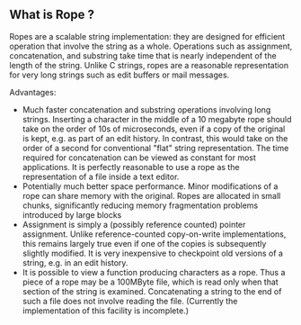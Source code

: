 
## What is Rope ?

Ropes are a scalable string implementation: they are designed for efficient operation that involve the string as a whole. Operations such as assignment, concatenation, and substring take time that is nearly independent of the length of the string. Unlike C strings, ropes are a reasonable representation for very long strings such as edit buffers or mail messages.

Advantages:

* Much faster concatenation and substring operations involving long strings. Inserting a character in the middle of a 10 megabyte rope should take on the order of 10s of microseconds, even if a copy of the original is kept, e.g. as part of an edit history. In contrast, this would take on the order of a second for conventional "flat" string representation. The time required for concatenation can be viewed as constant for most applications. It is perfectly reasonable to use a rope as the representation of a file inside a text editor.
* Potentially much better space performance. Minor modifications of a rope can share memory with the original. Ropes are allocated in small chunks, significantly reducing memory fragmentation problems introduced by large blocks
* Assignment is simply a (possibly reference counted) pointer assignment. Unlike reference-counted copy-on-write implementations, this remains largely true even if one of the copies is subsequently slightly modified. It is very inexpensive to checkpoint old versions of a string, e.g. in an edit history.
* It is possible to view a function producing characters as a rope. Thus a piece of a rope may be a 100MByte file, which is read only when that section of the string is examined. Concatenating a string to the end of such a file does not involve reading the file. (Currently the implementation of this facility is incomplete.)
